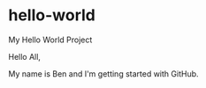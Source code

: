 # hello-world
My Hello World Project

Hello All,

My name is Ben and I'm getting started with GitHub.
